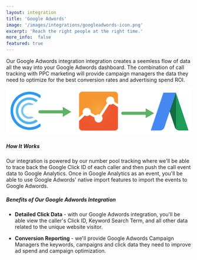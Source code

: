 ```yaml
---
layout: integration
title: 'Google Adwords'
image: '/images/integrations/googleadwords-icon.png'
excerpt: 'Reach the right people at the right time.'
more_info:  false
featured: true
---
```

Our Google Adwords integration integration creates a seemless flow of data all the way into your Google Adwords dashboard. The combination of call tracking with PPC marketing will provide campaign managers the data they need to optimize for the best conversion rates and advertising spend ROI.

<p class="text-center"><img src="/images/integrations/mockups/googleadwords-integration-flow.png" class="blog-content-img" alt="google adwords integration" /></p>

##### How It Works

Our integration is powered by our number pool tracking where we'll be able to trace back the Google Click ID of each caller and then push the call event data to Google Analytics. Once in Google Analytics as an event, you'll be able to use Google Adwords' native import features to import the events to Google Adwords.


##### Benefits of Our Google Adwords Integration
* **Detailed Click Data** - with our Google Adwords integration, you'll be able view the caller's Click ID, Keyword Search Term, and all other data related to the unique website visitor.

* **Conversion Reporting** - we'll provide Google Adwords Campaign Managers the keywords, campaigns and click data they need to improve ad spend and campaign optimization.



